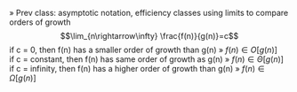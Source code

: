 » Prev class: asymptotic notation, efficiency classes
using limits to compare orders of growth $$\lim_{n\rightarrow\infty} \frac{f(n)}{g(n)}=c$$
if c = 0, then f(n) has a smaller order of growth than g(n) » $f(n)\in O[g(n)]$     
if c = constant, then f(n) has same order of growth as g(n) » $f(n)\in \Theta[g(n)]$
if c = infinity, then f(n) has a higher order of growth than g(n) » $f(n)\in \Omega[g(n)]$

